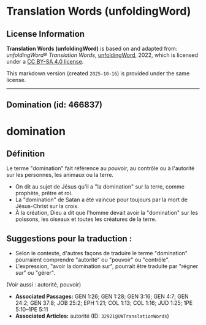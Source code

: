# Translation Words (unfoldingWord)

## License Information

**Translation Words (unfoldingWord)** is based on and adapted from: _unfoldingWord® Translation Words_, [unfoldingWord](https://unfoldingword.org/utw), 2022, which is licensed under a [CC BY-SA 4.0 license](https://creativecommons.org/licenses/by-sa/4.0/legalcode.en).

This markdown version (created `2025-10-16`) is provided under the same license.



--------------------------------

## Domination (id: 466837)

domination
==========

Définition
----------

Le terme "domination" fait référence au pouvoir, au contrôle ou à l'autorité sur les personnes, les animaux ou la terre.

* On dit au sujet de Jésus qu'il a "la domination" sur la terre, comme prophète, prêtre et roi.
* La "domination" de Satan a été vaincue pour toujours par la mort de Jésus\-Christ sur la croix.
* À la création, Dieu a dit que l'homme devait avoir la "domination" sur les poissons, les oiseaux et toutes les créatures de la terre.

Suggestions pour la traduction :
--------------------------------

* Selon le contexte, d'autres façons de traduire le terme "domination" pourraient comprendre "autorité" ou "pouvoir" ou "contrôle".
* L'expression, "avoir la domination sur", pourrait être traduite par "régner sur" ou "gérer".

(Voir aussi : autorité, pouvoir)

* **Associated Passages:** GEN 1:26; GEN 1:28; GEN 3:16; GEN 4:7; GEN 24:2; GEN 37:8; JOB 25:2; EPH 1:21; COL 1:13; COL 1:16; JUD 1:25; 1PE 5:10–1PE 5:11
* **Associated Articles:** autorité (ID: `32921@UWTranslationWords`)

